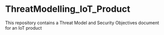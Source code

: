 # ThreatModelling_IoT_Product

This repository contains a Threat Model and Security Objectives document for an IoT product

